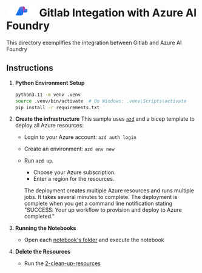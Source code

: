 # <img src="./utils/media/ai_foundry.png" alt="Azure Foundry" style="width:80px;height:30px;"/> Gitlab Integation with Azure AI Foundry

This directory exemplifies the integration between Gitlab and Azure AI Foundry

## Instructions

1. **Python Environment Setup**
   ```bash
   python3.11 -m venv .venv
   source .venv/bin/activate  # On Windows: .venv\Scripts\activate
   pip install -r requirements.txt
   ```

2. **Create the infrastructure**
This sample uses [`azd`](https://learn.microsoft.com/azure/developer/azure-developer-cli/) and a bicep template to deploy all Azure resources:

   - Login to your Azure account: `azd auth login`

   - Create an environment: `azd env new`

   - Run `azd up`.

      + Choose your Azure subscription.
      + Enter a region for the resources.

      The deployment creates multiple Azure resources and runs multiple jobs. It takes several minutes to complete. The deployment is complete when you get a command line notification stating "SUCCESS: Your up workflow to provision and deploy to Azure completed."

3. **Running the Notebooks**
   - Open each [notebook's folder](2-notebooks/) and execute the notebook

4. **Delete the Resources**
   - Run the [2-clean-up-resources](1-infra/2-clean-up-resources.ipynb)

